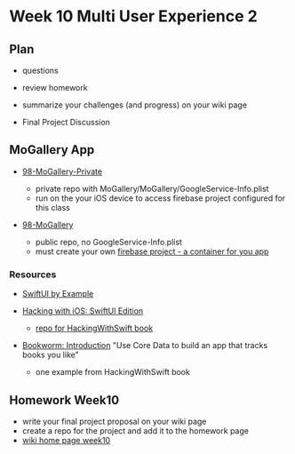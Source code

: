 # Week 10 Multi User Experience 2

## Plan

- questions

- review homework

- summarize your challenges (and progress) on your wiki page

- Final Project Discussion

## MoGallery App

- [98-MoGallery-Private](https://github.com/molab-itp/98-MoGallery-Private)

  - private repo with MoGallery/MoGallery/GoogleService-Info.plist
  - run on the your iOS device to access firebase project configured for this class

- [98-MoGallery](https://github.com/molab-itp/98-MoGallery)
  - public repo, no GoogleService-Info.plist
  - must create your own [firebase project - a container for you app](https://firebase.google.com/)

### Resources

- [SwiftUI by Example](https://www.hackingwithswift.com/quick-start/swiftui)

- [Hacking with iOS: SwiftUI Edition](https://www.hackingwithswift.com/books/ios-swiftui)

  - [repo for HackingWithSwift book](https://github.com/twostraws/HackingWithSwift)

- [Bookworm: Introduction](https://www.hackingwithswift.com/books/ios-swiftui/bookworm-introduction) "Use Core Data to build an app that tracks books you like"
  - one example from HackingWithSwift book

## Homework Week10

- write your final project proposal on your wiki page
- create a repo for the project and add it to the homework page
- [wiki home page week10](https://github.com/molab-itp/content-2023-Fa/wiki#week-10-homework)
